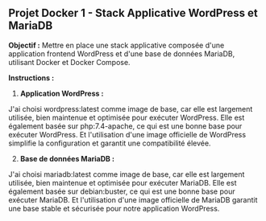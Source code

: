## Projet Docker 1 - Stack Applicative WordPress et MariaDB

**Objectif :** Mettre en place une stack applicative composée d'une application frontend WordPress et d'une base de données MariaDB, utilisant Docker et Docker Compose.

**Instructions :**

1. **Application WordPress :**

J'ai choisi wordpress:latest comme image de base, car elle est largement utilisée, bien maintenue et optimisée pour exécuter WordPress. Elle est également basée sur php:7.4-apache, ce qui est une bonne base pour exécuter WordPress. Et l'utilisation d'une image officielle de WordPress simplifie la configuration et garantit une compatibilité élevée.

2. **Base de données MariaDB :**

J'ai choisi mariadb:latest comme image de base, car elle est largement utilisée, bien maintenue et optimisée pour exécuter MariaDB. Elle est également basée sur debian:buster, ce qui est une bonne base pour exécuter MariaDB. Et l'utilisation d'une image officielle de MariaDB garantit une base stable et sécurisée pour notre application WordPress.